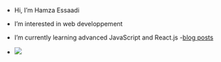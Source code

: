 - Hi, I’m Hamza Essaadi
- I’m interested in web developpement
- I’m currently learning advanced JavaScript and React.js
-<a href="[https://www.example.com](https://medium.com/@essaadihamza3)" target="_blank">blog posts</a>


- ![](https://komarev.com/ghpvc/?username=your-github-EssHamza)

<!---
EssHamza/EssHamza is a ✨ special ✨ repository because its `README.md` (this file) appears on your GitHub profile.
You can click the Preview link to take a look at your changes.
--->
